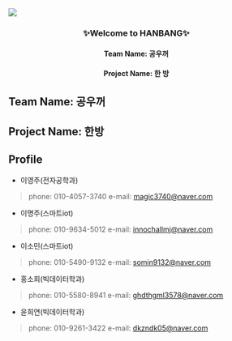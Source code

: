 <img src="https://capsule-render.vercel.app/api?type=waving&color=7BD1D2&height=270&section=header&text=HanBang%20&fontSize=90&fontColor=363636" />


<h3 align="center">✨Welcome to HANBANG✨</h3>
<h4 align="center">Team Name: 공우꺼</h4>
<h4 align="center">Project Name: 한 방</h4>

## Team Name: 공우꺼

## Project Name: 한방

## Profile
- 이영주(전자공학과)
> phone: 010-4057-3740
> e-mail: magic3740@naver.com
 
- 이명주(스마트iot)
> phone: 010-9634-5012
> e-mail: innochallmj@naver.com

- 이소민(스마트iot)
> phone: 010-5490-9132
> e-mail: somin9132@naver.com

- 홍소희(빅데이터학과)
> phone: 010-5580-8941
> e-mail: ghdthgml3578@naver.com

- 윤희연(빅데이터학과)
> phone: 010-9261-3422
> e-mail: dkzndk05@naver.com
